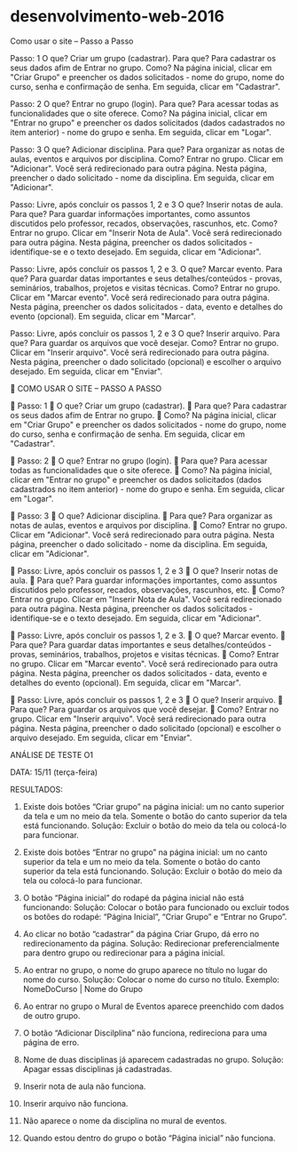 # desenvolvimento-web-2016

Como usar o site – Passo a Passo

Passo: 1
O que? Criar um grupo (cadastrar).
Para que? Para cadastrar os seus dados afim de Entrar no grupo.
Como? Na página inicial, clicar em "Criar Grupo" e preencher os dados solicitados - nome do grupo, nome do curso, senha e confirmação de senha. Em seguida, clicar em "Cadastrar".

Passo: 2
O que? Entrar no grupo (login).
Para que? Para acessar todas as funcionalidades que o site oferece.
Como? Na página inicial, clicar em "Entrar no grupo" e preencher os dados solicitados (dados cadastrados no item anterior) - nome do grupo e senha. Em seguida, clicar em "Logar".

Passo: 3
O que? Adicionar disciplina.
Para que? Para organizar as notas de aulas, eventos e arquivos por disciplina.
Como? Entrar no grupo. Clicar em "Adicionar". Você será redirecionado para outra página. Nesta página, preencher o dado solicitado - nome da disciplina. Em seguida, clicar em "Adicionar".

Passo: Livre, após concluir os passos 1, 2 e 3
O que? Inserir notas de aula.
Para que? Para guardar informações importantes, como assuntos discutidos pelo professor, recados, observações, rascunhos, etc.
Como? Entrar no grupo. Clicar em "Inserir Nota de Aula". Você será redirecionado para outra página. Nesta página, preencher os dados solicitados - identifique-se e o texto desejado. Em seguida, clicar em "Adicionar".

Passo: Livre, após concluir os passos 1, 2 e 3.
O que? Marcar evento.
Para que? Para guardar datas importantes e seus detalhes/conteúdos - provas, seminários, trabalhos, projetos e visitas técnicas.
Como? Entrar no grupo. Clicar em "Marcar evento". Você será redirecionado para outra página. Nesta página, preencher os dados solicitados - data, evento e detalhes do evento (opcional). Em seguida, clicar em "Marcar".


Passo: Livre, após concluir os passos 1, 2 e 3
O que? Inserir arquivo.
Para que? Para guardar os arquivos que você desejar.
Como? Entrar no grupo. Clicar em "Inserir arquivo". Você será redirecionado para outra página. Nesta página, preencher o dado solicitado (opcional) e escolher o arquivo desejado. Em seguida, clicar em "Enviar".

	COMO USAR O SITE – PASSO A PASSO

	Passo: 1
	O que? Criar um grupo (cadastrar).
	Para que? Para cadastrar os seus dados afim de Entrar no grupo.
	Como? Na página inicial, clicar em "Criar Grupo" e preencher os dados solicitados - nome do grupo, nome do curso, senha e confirmação de senha. Em seguida, clicar em "Cadastrar".

	Passo: 2
	O que? Entrar no grupo (login).
	Para que? Para acessar todas as funcionalidades que o site oferece.
	Como? Na página inicial, clicar em "Entrar no grupo" e preencher os dados solicitados (dados cadastrados no item anterior) - nome do grupo e senha. Em seguida, clicar em "Logar".

	Passo: 3
	O que? Adicionar disciplina.
	Para que? Para organizar as notas de aulas, eventos e arquivos por disciplina.
	Como? Entrar no grupo. Clicar em "Adicionar". Você será redirecionado para outra página. Nesta página, preencher o dado solicitado - nome da disciplina. Em seguida, clicar em "Adicionar".

	Passo: Livre, após concluir os passos 1, 2 e 3
	O que? Inserir notas de aula.
	Para que? Para guardar informações importantes, como assuntos discutidos pelo professor, recados, observações, rascunhos, etc.
	Como? Entrar no grupo. Clicar em "Inserir Nota de Aula". Você será redirecionado para outra página. Nesta página, preencher os dados solicitados - identifique-se e o texto desejado. Em seguida, clicar em "Adicionar".

	Passo: Livre, após concluir os passos 1, 2 e 3.
	O que? Marcar evento.
	Para que? Para guardar datas importantes e seus detalhes/conteúdos - provas, seminários, trabalhos, projetos e visitas técnicas.
	Como? Entrar no grupo. Clicar em "Marcar evento". Você será redirecionado para outra página. Nesta página, preencher os dados solicitados - data, evento e detalhes do evento (opcional). Em seguida, clicar em "Marcar".


	Passo: Livre, após concluir os passos 1, 2 e 3
	O que? Inserir arquivo.
	Para que? Para guardar os arquivos que você desejar.
	Como? Entrar no grupo. Clicar em "Inserir arquivo". Você será redirecionado para outra página. Nesta página, preencher o dado solicitado (opcional) e escolher o arquivo desejado. Em seguida, clicar em "Enviar".



ANÁLISE DE TESTE O1

DATA: 15/11 (terça-feira)

RESULTADOS:

1)	Existe dois botões “Criar grupo” na página inicial: um no canto superior da tela e um no meio da tela. Somente o botão do canto superior da tela está funcionando.
Solução: Excluir o botão do meio da tela ou colocá-lo para funcionar.

2)	Existe dois botões “Entrar no grupo” na página inicial: um no canto superior da tela e um no meio da tela. Somente o botão do canto superior da tela está funcionando.
Solução: Excluir o botão do meio da tela ou colocá-lo para funcionar.

3)	O botão “Página inicial” do rodapé da página inicial não está funcionando:
Solução: Colocar o botão para funcionado ou excluir todos os botões do rodapé: “Página Inicial”, “Criar Grupo” e “Entrar no Grupo”.

4)	Ao clicar no botão “cadastrar” da página Criar Grupo, dá erro no redirecionamento da página.
Solução: Redirecionar preferencialmente para dentro grupo ou redirecionar para a página inicial.

5)	Ao entrar no grupo, o nome do grupo aparece no título no lugar do nome do curso.
Solução: Colocar o nome do curso no título. Exemplo: NomeDoCurso | Nome do Grupo

6)	Ao entrar no grupo o Mural de Eventos aparece preenchido com dados de outro grupo.

7)	O botão “Adicionar Discilplina” não funciona, redireciona para uma página de erro.

8)	Nome de duas disciplinas já aparecem cadastradas no grupo.
Solução: Apagar essas disciplinas já cadastradas.

9)	Inserir nota de aula não funciona.

10)	Inserir arquivo não funciona.

11)	Não aparece o nome da disciplina no mural de eventos.

12)	Quando estou dentro do grupo o botão “Página inicial” não funciona.


